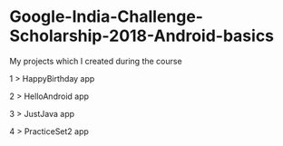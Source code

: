 # Google-India-Challenge-Scholarship-2018-Android-basics
My projects which I created during the course

1 >   HappyBirthday app

2 >   HelloAndroid  app

3 >   JustJava app

4 >   PracticeSet2 app 
